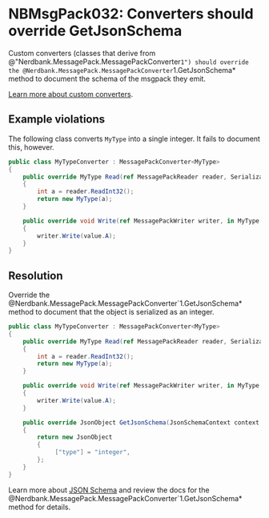 # NBMsgPack032: Converters should override GetJsonSchema

Custom converters (classes that derive from @"Nerdbank.MessagePack.MessagePackConverter`1") should override the @Nerdbank.MessagePack.MessagePackConverter`1.GetJsonSchema* method to document the schema of the msgpack they emit.

[Learn more about custom converters](../docs/custom-converters.md).

## Example violations

The following class converts `MyType` into a single integer.
It fails to document this, however.

```cs
public class MyTypeConverter : MessagePackConverter<MyType>
{
    public override MyType Read(ref MessagePackReader reader, SerializationContext context)
    {
        int a = reader.ReadInt32();
        return new MyType(a);
    }

    public override void Write(ref MessagePackWriter writer, in MyType value, SerializationContext context)
    {
        writer.Write(value.A);
    }
}
```

## Resolution

Override the @Nerdbank.MessagePack.MessagePackConverter`1.GetJsonSchema* method to document that the object is serialized as an integer.

```cs
public class MyTypeConverter : MessagePackConverter<MyType>
{
    public override MyType Read(ref MessagePackReader reader, SerializationContext context)
    {
        int a = reader.ReadInt32();
        return new MyType(a);
    }

    public override void Write(ref MessagePackWriter writer, in MyType value, SerializationContext context)
    {
        writer.Write(value.A);
    }

    public override JsonObject GetJsonSchema(JsonSchemaContext context, ITypeShape typeShape)
    {
        return new JsonObject
        {
             ["type"] = "integer",
        };
    }
}
```

Learn more about [JSON Schema](https://json-schema.org/) and review the docs for the @Nerdbank.MessagePack.MessagePackConverter`1.GetJsonSchema* method for details.
